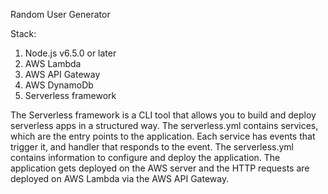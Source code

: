 Random User Generator

Stack:
1.	Node.js v6.5.0 or later
2.  AWS Lambda
3.	AWS API Gateway
4.	AWS DynamoDb
5.	Serverless framework

The Serverless framework is a CLI tool that allows you to build and deploy serverless apps in a structured way. The serverless.yml contains services, which are the entry points to the application. Each service has events that trigger it, and handler that responds to the event. The serverless.yml contains information to configure and deploy the application. The application gets deployed on the AWS server and the HTTP requests are deployed on AWS Lambda via the AWS API Gateway. 
